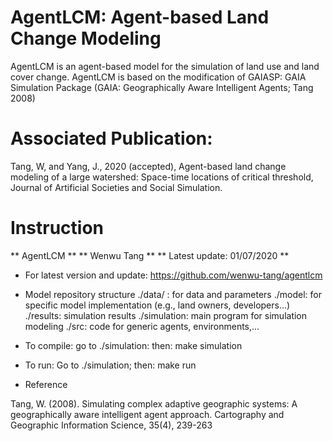 # AgentLCM: Agent-based Land Change Modeling
AgentLCM is an agent-based model for the simulation of land use and land cover change. AgentLCM is based on the modification of GAIASP: GAIA Simulation Package (GAIA: Geographically Aware Intelligent Agents; Tang 2008)

# Associated Publication: 

Tang, W, and Yang, J., 2020 (accepted), Agent-based land change modeling of a large watershed: Space-time locations of critical threshold, Journal of Artificial Societies and Social Simulation.

# Instruction
** AgentLCM **
** Wenwu Tang **
** Latest update: 01/07/2020 **

* For latest version and update: https://github.com/wenwu-tang/agentlcm

* Model repository structure
	./data/ : for data and parameters
	./model: for specific model implementation (e.g., land owners, developers...)
	./results: simulation results
	./simulation: main program for simulation modeling
	./src: code for generic agents, environments,...

* To compile: 
	go to ./simulation: then: make simulation

* To run:
	Go to ./simulation; then: make run

* Reference

Tang, W. (2008). Simulating complex adaptive geographic systems: A geographically aware intelligent agent approach. Cartography and Geographic Information Science, 35(4), 239-263
